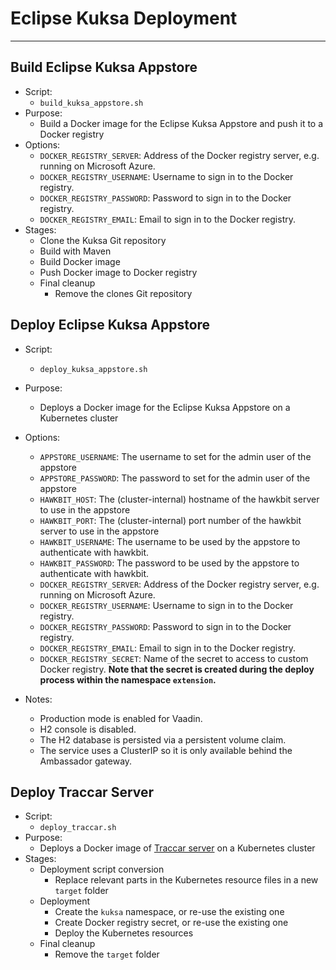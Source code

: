 <!--
******************************************************************************
Copyright (c) 2019 Bosch Software Innovations GmbH [and others].
All rights reserved. This program and the accompanying materials
are made available under the terms of the Eclipse Public License v2.0
which accompanies this distribution, and is available at
https://www.eclipse.org/org/documents/epl-2.0/index.php
***************************************************************************** 
-->

# Eclipse Kuksa Deployment

---

## Build Eclipse Kuksa Appstore

* Script:
  * `build_kuksa_appstore.sh`
* Purpose:
  * Build a Docker image for the Eclipse Kuksa Appstore and push it to a Docker registry
* Options:
  * `DOCKER_REGISTRY_SERVER`: Address of the Docker registry server, e.g. running on Microsoft Azure.
  * `DOCKER_REGISTRY_USERNAME`: Username to sign in to the Docker registry.
  * `DOCKER_REGISTRY_PASSWORD`: Password to sign in to the Docker registry.
  * `DOCKER_REGISTRY_EMAIL`: Email to sign in to the Docker registry.
* Stages:
  * Clone the Kuksa Git repository
  * Build with Maven
  * Build Docker image
  * Push Docker image to Docker registry
  * Final cleanup
    * Remove the clones Git repository


## Deploy Eclipse Kuksa Appstore

* Script:
  * `deploy_kuksa_appstore.sh`
* Purpose:
  * Deploys a Docker image for the Eclipse Kuksa Appstore on a Kubernetes cluster
* Options:
  * `APPSTORE_USERNAME`: The username to set for the admin user of the appstore
  * `APPSTORE_PASSWORD`: The password to set for the admin user of the appstore
  * `HAWKBIT_HOST`: The (cluster-internal) hostname of the hawkbit server to use in the appstore 
  * `HAWKBIT_PORT`: The (cluster-internal) port number of the hawkbit server to use in the appstore
  * `HAWKBIT_USERNAME`: The username to be used by the appstore to authenticate with
    hawkbit.
  * `HAWKBIT_PASSWORD`: The password to be used by the appstore to authenticate with 
    hawkbit.
  * `DOCKER_REGISTRY_SERVER`: Address of the Docker registry server, e.g. running on Microsoft Azure.
  * `DOCKER_REGISTRY_USERNAME`: Username to sign in to the Docker registry.
  * `DOCKER_REGISTRY_PASSWORD`: Password to sign in to the Docker registry.
  * `DOCKER_REGISTRY_EMAIL`: Email to sign in to the Docker registry.
  * `DOCKER_REGISTRY_SECRET`: Name of the secret to access to custom Docker registry. **Note that the secret is created during the deploy process within the namespace `extension`.**
  
* Notes:
  * Production mode is enabled for Vaadin.
  * H2 console is disabled.
  * The H2 database is persisted via a persistent volume claim.
  * The service uses a ClusterIP so it is only available behind the Ambassador gateway.

## Deploy Traccar Server

* Script:
  * `deploy_traccar.sh`
* Purpose:
  * Deploys a Docker image of [Traccar server](https://github.com/traccar/traccar) on a Kubernetes cluster
* Stages:
  * Deployment script conversion
    * Replace relevant parts in the Kubernetes resource files in a new `target` folder
  * Deployment
    * Create the `kuksa` namespace, or re-use the existing one
    * Create Docker registry secret, or re-use the existing one
    * Deploy the Kubernetes resources
  * Final cleanup
    * Remove the `target` folder